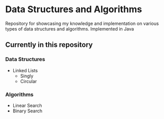 # Data Structures and Algorithms

Repository for showcasing my knowledge and implementation on various types of data structures and algorithms. Implemented in Java

## Currently in this repository

### Data Structures

- Linked Lists
    - Singly
    - Circular

### Algorithms

- Linear Search
- Binary Search